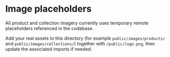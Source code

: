 # Image placeholders

All product and collection imagery currently uses temporary remote placeholders referenced in the codebase. 

Add your real assets to this directory (for example `public/images/products/` and `public/images/collections/`) together with `/public/logo.png`, then update the associated imports if needed.
